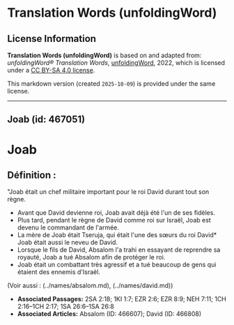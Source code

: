 # Translation Words (unfoldingWord)

## License Information

**Translation Words (unfoldingWord)** is based on and adapted from: _unfoldingWord® Translation Words_, [unfoldingWord](https://unfoldingword.org/utw), 2022, which is licensed under a [CC BY-SA 4.0 license](https://creativecommons.org/licenses/by-sa/4.0/legalcode.en).

This markdown version (created `2025-10-09`) is provided under the same license.



--------------------------------

## Joab (id: 467051)

Joab
====

Définition :
------------

"Joab était un chef militaire important pour le roi David durant tout son règne.

* Avant que David devienne roi, Joab avait déjà été l'un de ses fidèles.
* Plus tard, pendant le règne de David comme roi sur Israël, Joab est devenu le commandant de l'armée.
* La mère de Joab était Tseruja, qui était l'une des sœurs du roi David\* Joab était aussi le neveu de David.
* Lorsque le fils de David, Absalom l'a trahi en essayant de reprendre sa royauté, Joab a tué Absalom afin de protéger le roi.
* Joab était un combattant très agressif et a tué beaucoup de gens qui étaient des ennemis d'Israël.

(Voir aussi : (../names/absalom.md), (../names/david.md))

* **Associated Passages:** 2SA 2:18; 1KI 1:7; EZR 2:6; EZR 8:9; NEH 7:11; 1CH 2:16–1CH 2:17; 1SA 26:6–1SA 26:8
* **Associated Articles:** Absalom (ID: 466607); David (ID: 466808)

